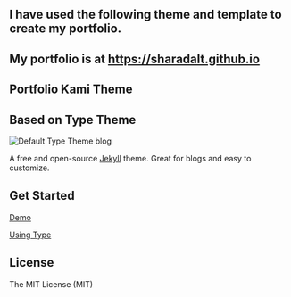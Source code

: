 ## I have used the following  theme and template to create my portfolio.
## My portfolio is at https://sharadalt.github.io


## Portfolio Kami Theme
## Based on Type Theme



![Default Type Theme blog](https://bloc-global-assets.s3.amazonaws.com/portfolio/portfolio-kami.png)

A free and open-source [Jekyll](http://jekyllrb.com) theme. Great for blogs and easy to customize.

## Get Started

[Demo](http://madebymunsters.github.io/sharadalt/)

[Using Type](https://rohanchandra.github.io/project/type/)

## License
The MIT License (MIT)
